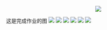 


<div align="center">

![](imgs/title.jpg)

</div>

这是完成作业的图
![](imgs/course3-1.png)
![](imgs/course3-2.png)
![](imgs/course3-3.png)
![](imgs/course3-4.png)
![](imgs/course3-5.png)
![](imgs/course3-6.png)
